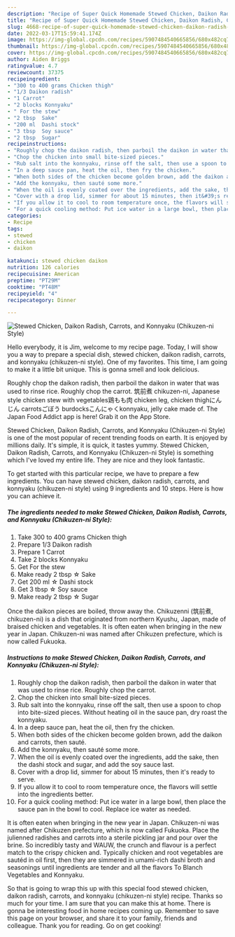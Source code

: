 ```yaml
---
description: "Recipe of Super Quick Homemade Stewed Chicken, Daikon Radish, Carrots, and Konnyaku (Chikuzen-ni Style)"
title: "Recipe of Super Quick Homemade Stewed Chicken, Daikon Radish, Carrots, and Konnyaku (Chikuzen-ni Style)"
slug: 4668-recipe-of-super-quick-homemade-stewed-chicken-daikon-radish-carrots-and-konnyaku-chikuzen-ni-style
date: 2022-03-17T15:59:41.174Z
image: https://img-global.cpcdn.com/recipes/5907484540665856/680x482cq70/stewed-chicken-daikon-radish-carrots-and-konnyaku-chikuzen-ni-style-recipe-main-photo.jpg
thumbnail: https://img-global.cpcdn.com/recipes/5907484540665856/680x482cq70/stewed-chicken-daikon-radish-carrots-and-konnyaku-chikuzen-ni-style-recipe-main-photo.jpg
cover: https://img-global.cpcdn.com/recipes/5907484540665856/680x482cq70/stewed-chicken-daikon-radish-carrots-and-konnyaku-chikuzen-ni-style-recipe-main-photo.jpg
author: Aiden Briggs
ratingvalue: 4.7
reviewcount: 37375
recipeingredient:
- "300 to 400 grams Chicken thigh"
- "1/3 Daikon radish"
- "1 Carrot"
- "2 blocks Konnyaku"
- " For the stew"
- "2 tbsp  Sake"
- "200 ml  Dashi stock"
- "3 tbsp  Soy sauce"
- "2 tbsp  Sugar"
recipeinstructions:
- "Roughly chop the daikon radish, then parboil the daikon in water that was used to rinse rice. Roughly chop the carrot."
- "Chop the chicken into small bite-sized pieces."
- "Rub salt into the konnyaku, rinse off the salt, then use a spoon to chop into bite-sized pieces. Without heating oil in the sauce pan, dry roast the konnyaku."
- "In a deep sauce pan, heat the oil, then fry the chicken."
- "When both sides of the chicken become golden brown, add the daikon and carrots, then sauté."
- "Add the konnyaku, then sauté some more."
- "When the oil is evenly coated over the ingredients, add the sake, then the dashi stock and sugar, and add the soy sauce last."
- "Cover with a drop lid, simmer for about 15 minutes, then it&#39;s ready to serve."
- "If you allow it to cool to room temperature once, the flavors will settle into the ingredients better."
- "For a quick cooling method: Put ice water in a large bowl, then place the sauce pan in the bowl to cool. Replace ice water as needed."
categories:
- Recipe
tags:
- stewed
- chicken
- daikon

katakunci: stewed chicken daikon 
nutrition: 126 calories
recipecuisine: American
preptime: "PT29M"
cooktime: "PT48M"
recipeyield: "4"
recipecategory: Dinner

---
```



![Stewed Chicken, Daikon Radish, Carrots, and Konnyaku (Chikuzen-ni Style)](https://img-global.cpcdn.com/recipes/5907484540665856/680x482cq70/stewed-chicken-daikon-radish-carrots-and-konnyaku-chikuzen-ni-style-recipe-main-photo.jpg)

Hello everybody, it is Jim, welcome to my recipe page. Today, I will show you a way to prepare a special dish, stewed chicken, daikon radish, carrots, and konnyaku (chikuzen-ni style). One of my favorites. This time, I am going to make it a little bit unique. This is gonna smell and look delicious.

Roughly chop the daikon radish, then parboil the daikon in water that was used to rinse rice. Roughly chop the carrot. 筑前煮 chikuzen-ni, Japanese style chicken stew with vegetables鶏もも肉 chicken leg, chicken thighにんじん carrotsごぼう burdocksこんにゃくkonnyaku, jelly cake made of. The Japan Food Addict app is here! Grab it on the App Store.

Stewed Chicken, Daikon Radish, Carrots, and Konnyaku (Chikuzen-ni Style) is one of the most popular of recent trending foods on earth. It is enjoyed by millions daily. It's simple, it is quick, it tastes yummy. Stewed Chicken, Daikon Radish, Carrots, and Konnyaku (Chikuzen-ni Style) is something which I've loved my entire life. They are nice and they look fantastic.


To get started with this particular recipe, we have to prepare a few ingredients. You can have stewed chicken, daikon radish, carrots, and konnyaku (chikuzen-ni style) using 9 ingredients and 10 steps. Here is how you can achieve it.

<!--inarticleads1-->

##### The ingredients needed to make Stewed Chicken, Daikon Radish, Carrots, and Konnyaku (Chikuzen-ni Style):

1. Take 300 to 400 grams Chicken thigh
1. Prepare 1/3 Daikon radish
1. Prepare 1 Carrot
1. Take 2 blocks Konnyaku
1. Get  For the stew
1. Make ready 2 tbsp ☆ Sake
1. Get 200 ml ☆ Dashi stock
1. Get 3 tbsp ☆ Soy sauce
1. Make ready 2 tbsp ☆ Sugar


Once the daikon pieces are boiled, throw away the. Chikuzenni (筑前煮, chikuzen-ni) is a dish that originated from northern Kyushu, Japan, made of braised chicken and vegetables. It is often eaten when bringing in the new year in Japan. Chikuzen-ni was named after Chikuzen prefecture, which is now called Fukuoka. 

<!--inarticleads2-->

##### Instructions to make Stewed Chicken, Daikon Radish, Carrots, and Konnyaku (Chikuzen-ni Style):

1. Roughly chop the daikon radish, then parboil the daikon in water that was used to rinse rice. Roughly chop the carrot.
1. Chop the chicken into small bite-sized pieces.
1. Rub salt into the konnyaku, rinse off the salt, then use a spoon to chop into bite-sized pieces. Without heating oil in the sauce pan, dry roast the konnyaku.
1. In a deep sauce pan, heat the oil, then fry the chicken.
1. When both sides of the chicken become golden brown, add the daikon and carrots, then sauté.
1. Add the konnyaku, then sauté some more.
1. When the oil is evenly coated over the ingredients, add the sake, then the dashi stock and sugar, and add the soy sauce last.
1. Cover with a drop lid, simmer for about 15 minutes, then it&#39;s ready to serve.
1. If you allow it to cool to room temperature once, the flavors will settle into the ingredients better.
1. For a quick cooling method: Put ice water in a large bowl, then place the sauce pan in the bowl to cool. Replace ice water as needed.


It is often eaten when bringing in the new year in Japan. Chikuzen-ni was named after Chikuzen prefecture, which is now called Fukuoka. Place the julienned radishes and carrots into a sterile pickling jar and pour over the brine. So incredibly tasty and WAUW, the crunch and flavour is a perfect match to the crispy chicken and. Typically chicken and root vegetables are sautéd in oil first, then they are simmered in umami-rich dashi broth and seasonings until ingredients are tender and all the flavors To Blanch Vegetables and Konnyaku. 

So that is going to wrap this up with this special food stewed chicken, daikon radish, carrots, and konnyaku (chikuzen-ni style) recipe. Thanks so much for your time. I am sure that you can make this at home. There is gonna be interesting food in home recipes coming up. Remember to save this page on your browser, and share it to your family, friends and colleague. Thank you for reading. Go on get cooking!
